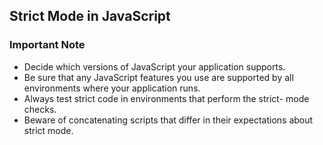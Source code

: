 ## Strict Mode in JavaScript

### Important Note

- Decide which versions of JavaScript your application supports.
- Be sure that any JavaScript features you use are supported by all environments where your application runs.
- Always test strict code in environments that perform the strict- mode checks.
- Beware of concatenating scripts that differ in their expectations about strict mode.